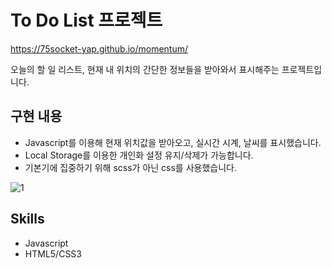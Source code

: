 # To Do List 프로젝트
https://75socket-yap.github.io/momentum/

오늘의 할 일 리스트, 현재 내 위치의 간단한 정보들을 받아와서 표시해주는 프로젝트입니다.

## 구현 내용
- Javascript를 이용해 현재 위치값을 받아오고, 실시간 시계, 날씨를 표시했습니다.
- Local Storage를 이용한 개인화 설정 유지/삭제가 가능합니다.
- 기본기에 집중하기 위해 scss가 아닌 css를 사용했습니다.

![1](https://user-images.githubusercontent.com/124434808/217518670-42bd4823-8ef9-49fb-9da8-75cccb69286d.png)

## Skills
- Javascript
- HTML5/CSS3
